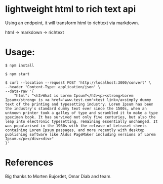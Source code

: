 # lightweight html to rich text api

Using an endpoint, it will transform html to richtext via markdown.

html -> markdown -> richtext

# Usage:

```
$ npm install

$ npm start

$ curl --location --request POST 'http://localhost:3000/convert' \
--header 'Content-Type: application/json' \
--data-raw '{
	"html": "<h2>What is Lorem Ipsum?</h2><p><strong>Lorem Ipsum</strong> is <a href='www.test.com'>test link</a>simply dummy text of the printing and typesetting industry. Lorem Ipsum has been the industry's standard dummy text ever since the 1500s, when an unknown printer took a galley of type and scrambled it to make a type specimen book. It has survived not only five centuries, but also the leap into electronic typesetting, remaining essentially unchanged. It was popularised in the 1960s with the release of Letraset sheets containing Lorem Ipsum passages, and more recently with desktop publishing software like Aldus PageMaker including versions of Lorem Ipsum.</p></div><div>"
}'
```

# References

Big thanks to Morten Bujordet, Omar Diab and team.